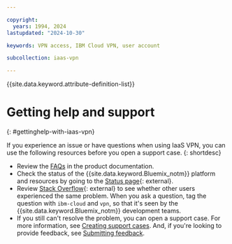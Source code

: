```yaml
---

copyright:
  years: 1994, 2024
lastupdated: "2024-10-30"

keywords: VPN access, IBM Cloud VPN, user account

subcollection: iaas-vpn

---
```


{{site.data.keyword.attribute-definition-list}}

# Getting help and support
{: #gettinghelp-with-iaas-vpn}

If you experience an issue or have questions when using IaaS VPN, you can use the following resources before you open a support case.
{: shortdesc}

* Review the [FAQs](/docs/iaas-vpn?topic=iaas-vpn-vpn-ssl-faq) in the product documentation.
* Check the status of the {{site.data.keyword.Bluemix_notm}} platform and resources by going to the [Status page](https://cloud.ibm.com/status){: external}.
* Review [Stack Overflow](https://stackoverflow.com/questions/tagged/ibm-cloud){: external} to see whether other users experienced the same problem. When you ask a question, tag the question with `ibm-cloud` and `vpn`, so that it's seen by the {{site.data.keyword.Bluemix_notm}} development teams.
* If you still can't resolve the problem, you can open a support case. For more information, see [Creating support cases](/docs/account?topic=account-open-case). And, if you're looking to provide feedback, see [Submitting feedback](/docs/overview?topic=overview-feedback).
